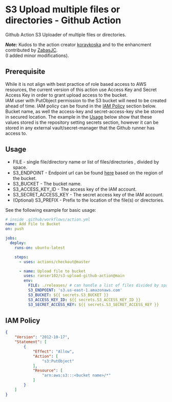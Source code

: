 # S3 Upload multiple files or directories - Github Action

Github Action S3 Uploader of multiple files or directories.

***Note:*** Kudos to the action creator [koraykoska](https://github.com/koraykoska/s3-upload-github-action) and to the enhancment contributed by [ZabasJC](https://github.com/ZabasJC/s3-upload-github-action).  
(I added minor modifications).


## Prerequisite
While it is not align with best practice of role based access to AWS resources, the current version of this action use Access Key and Secret Access Key in order to grant upload access to the bucket.  
IAM user with PutObject permission to the S3 bucket will need to be created ahead of time. IAM policy can be found in the [IAM Policy](#iam-policy) section below.
Bucket name, as well the access-key and secret-access-key she be stored in secured location.
The example in the [Usage](#usage) below show that these values stored is the repository setting secrets section, however it can be stored in any external vault/secret-manager that the Github runner has access to.


## Usage
- FILE - single file/directory name or list of files/directories , divided by space.
- S3_ENDPOINT - Endpoint url can be found [here](https://docs.aws.amazon.com/general/latest/gr/s3.html) based on the region of the bucket.
- S3_BUCKET - The bucket name.
- S3_ACCESS_KEY_ID - The access key of the IAM account.
- S3_SECRET_ACCESS_KEY - The secret access key of the IAM account.
- (Optional) S3_PREFIX - Prefix to the location of the file(s) or directories.

See the following example for basic usage:

```YAML
# inside .github/workflows/action.yml
name: Add File to Bucket
on: push

jobs:
  deploy:
    runs-on: ubuntu-latest

    steps:
      - uses: actions/checkout@master

      - name: Upload file to bucket
        uses: ranser102/s3-upload-github-action@main
        env:
          FILE: ./releases/ # can handle a list of files divided by space
          S3_ENDPOINT: 's3.us-east-1.amazonaws.com'
          S3_BUCKET: ${{ secrets.S3_BUCKET }}
          S3_ACCESS_KEY_ID: ${{ secrets.S3_ACCESS_KEY_ID }}
          S3_SECRET_ACCESS_KEY: ${{ secrets.S3_SECRET_ACCESS_KEY }}
```

## IAM Policy

```JSON
{
    "Version": "2012-10-17",
    "Statement": [
        {
            "Effect": "Allow",
            "Action": [
                "s3:PutObject"
            ],
            "Resource": [
                "arn:aws:s3:::<bucket name>/*"
            ]
        }
    ]
}
```

